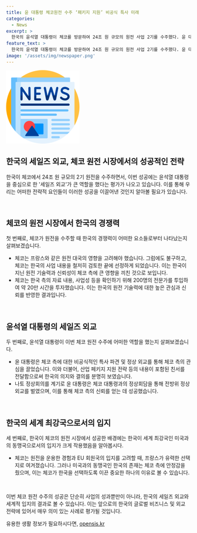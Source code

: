```yaml
---
title: 윤 대통령 체코원전 수주 ‘패키지 지원’ 비공식 특사 미래
categories:
  - News
excerpt: >
  한국의 윤석열 대통령이 체코를 방문하여 24조 원 규모의 원전 사업 2기를 수주했다. 윤 대통령의 정상 외교 및 K-원전 기술력으로 체코 측의 높은 관심을 끌었으며, 체코는 프랑스와의 경쟁에서 한국을 선택하게 되었다. 또한, 미국과 한국의 동맹 관계가 체코의 결정에 영향을 미쳤으며, 체코 정부는 한국 측의 노력에 감사를 표시하고 있음이 전해졌다.
feature_text: >
  한국의 윤석열 대통령이 체코를 방문하여 24조 원 규모의 원전 사업 2기를 수주했다. 윤 대통령의 정상 외교 및 K-원전 기술력으로 체코 측의 높은 관심을 끌었으며, 체코는 프랑스와의 경쟁에서 한국을 선택하게 되었다. 또한, 미국과 한국의 동맹 관계가 체코의 결정에 영향을 미쳤으며, 체코 정부는 한국 측의 노력에 감사를 표시하고 있음이 전해졌다.
image: '/assets/img/newspaper.png'
---
```


<p><img src="/assets/img/newspaper.png" alt="kimp 속보" /></p>

<h2>한국의 세일즈 외교, 체코 원전 시장에서의 성공적인 전략</h2>

<p>한국이 체코에서 24조 원 규모의 2기 원전을 수주하면서, 이번 성공에는 윤석열 대통령을 중심으로 한 '세일즈 외교'가 큰 역할을 했다는 평가가 나오고 있습니다. 이를 통해 우리는 어떠한 전략적 요인들이 이러한 성공을 이끌어낸 것인지 알아볼 필요가 있습니다.</p>

<p data-ke-size="size16">&nbsp;</p>

<h2>체코의 원전 시장에서 한국의 경쟁력</h2>

<p>첫 번째로, 체코가 원전을 수주할 때 한국의 경쟁력이 어떠한 요소들로부터 나타났는지 살펴보겠습니다.</p>

<ul>
  <li>체코는 프랑스와 같은 원전 대국의 영향을 고려해야 했습니다. 그럼에도 불구하고, 체코는 한국의 사업 내용을 철저히 검토한 끝에 선정하게 되었습니다. 이는 한국이 지닌 원전 기술력과 신뢰성이 체코 측에 큰 영향을 끼친 것으로 보입니다.</li>
  <li>체코는 한국 측의 자료 내용, 사업성 등을 확인하기 위해 200명의 전문가를 투입하여 약 20만 시간을 투자했습니다. 이는 한국의 원전 기술력에 대한 높은 관심과 신뢰를 반영한 결과입니다.</li>
</ul>

<p data-ke-size="size16">&nbsp;</p>

<h2>윤석열 대통령의 세일즈 외교</h2>

<p>두 번째로, 윤석열 대통령이 이번 체코 원전 수주에 어떠한 역할을 했는지 살펴보겠습니다.</p>

<ul>
  <li>윤 대통령은 체코 측에 대한 비공식적인 특사 파견 및 정상 외교를 통해 체코 측의 관심을 끌었습니다. 이와 더불어, 산업 페키지 지원 전략 등의 내용이 포함된 친서를 전달함으로써 한국의 의지와 결의를 분명히 보였습니다.</li>
  <li>나토 정상회의를 계기로 윤 대통령은 체코 대통령과의 정상회담을 통해 전방위 정상 외교를 벌였으며, 이를 통해 체코 측의 신뢰를 얻는 데 성공했습니다.</li>
</ul>

<p data-ke-size="size16">&nbsp;</p>

<h2>한국의 세계 최강국으로서의 입지</h2>

<p>세 번째로, 한국이 체코의 원전 시장에서 성공한 배경에는 한국이 세계 최강국인 미국과의 동맹국으로서의 입지가 크게 작용했음을 알아봅시다.</p>

<ul>
  <li>체코는 원전을 운용한 경험과 EU 회원국의 입지를 고려할 때, 프랑스가 유력한 선택지로 여겨졌습니다. 그러나 미국과의 동맹국인 한국의 존재는 체코 측에 안정감을 줬으며, 이는 체코가 한국을 선택하도록 이끈 중요한 하나의 이유로 볼 수 있습니다.</li>
</ul>

<p data-ke-size="size16">&nbsp;</p>

<p>이번 체코 원전 수주의 성공은 단순히 사업의 성과뿐만이 아니라, 한국의 세일즈 외교와 세계적 입지의 결과로 볼 수 있습니다. 이는 앞으로의 한국의 글로벌 비즈니스 및 외교 전략에 있어서 매우 의미 있는 사례로 평가될 것입니다.</p>
유용한 생활 정보가 필요하시다면, <a href="https://opensis.kr" rel="dofollow">opensis.kr</a>


